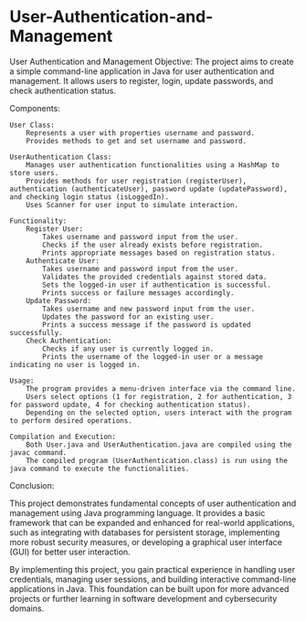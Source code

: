 # User-Authentication-and-Management
User Authentication and Management
Objective:
The project aims to create a simple command-line application in Java for user authentication and management. It allows users to register, login, update passwords, and check authentication status.

Components:

    User Class:
        Represents a user with properties username and password.
        Provides methods to get and set username and password.

    UserAuthentication Class:
        Manages user authentication functionalities using a HashMap to store users.
        Provides methods for user registration (registerUser), authentication (authenticateUser), password update (updatePassword), and checking login status (isLoggedIn).
        Uses Scanner for user input to simulate interaction.

    Functionality:
        Register User:
            Takes username and password input from the user.
            Checks if the user already exists before registration.
            Prints appropriate messages based on registration status.
        Authenticate User:
            Takes username and password input from the user.
            Validates the provided credentials against stored data.
            Sets the logged-in user if authentication is successful.
            Prints success or failure messages accordingly.
        Update Password:
            Takes username and new password input from the user.
            Updates the password for an existing user.
            Prints a success message if the password is updated successfully.
        Check Authentication:
            Checks if any user is currently logged in.
            Prints the username of the logged-in user or a message indicating no user is logged in.

    Usage:
        The program provides a menu-driven interface via the command line.
        Users select options (1 for registration, 2 for authentication, 3 for password update, 4 for checking authentication status).
        Depending on the selected option, users interact with the program to perform desired operations.

    Compilation and Execution:
        Both User.java and UserAuthentication.java are compiled using the javac command.
        The compiled program (UserAuthentication.class) is run using the java command to execute the functionalities.

Conclusion:

This project demonstrates fundamental concepts of user authentication and management using Java programming language. It provides a basic framework that can be expanded and enhanced for real-world applications, such as integrating with databases for persistent storage, implementing more robust security measures, or developing a graphical user interface (GUI) for better user interaction.

By implementing this project, you gain practical experience in handling user credentials, managing user sessions, and building interactive command-line applications in Java. This foundation can be built upon for more advanced projects or further learning in software development and cybersecurity domains.
